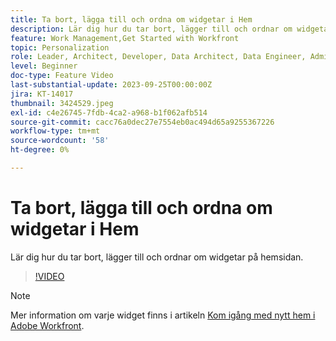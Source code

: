 ```yaml
---
title: Ta bort, lägga till och ordna om widgetar i Hem
description: Lär dig hur du tar bort, lägger till och ordnar om widgetar på hemsidan.
feature: Work Management,Get Started with Workfront
topic: Personalization
role: Leader, Architect, Developer, Data Architect, Data Engineer, Admin, User
level: Beginner
doc-type: Feature Video
last-substantial-update: 2023-09-25T00:00:00Z
jira: KT-14017
thumbnail: 3424529.jpeg
exl-id: c4e26745-7fdb-4ca2-a968-b1f062afb514
source-git-commit: cacc76a0dec27e7554eb0ac494d65a9255367226
workflow-type: tm+mt
source-wordcount: '58'
ht-degree: 0%

---
```


# Ta bort, lägga till och ordna om widgetar i Hem

Lär dig hur du tar bort, lägger till och ordnar om widgetar på hemsidan.

>[!VIDEO](https://video.tv.adobe.com/v/3424529/?quality=12&learn=on)


>[!NOTE]
>
> Mer information om varje widget finns i artikeln [Kom igång med nytt hem i Adobe Workfront](https://experienceleague.adobe.com/docs/workfront/using/basics/home/new-home/get-started-with-new-home.html?lang=en).

